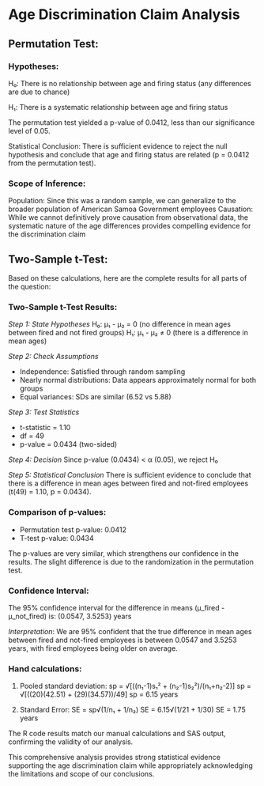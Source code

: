 # Age Discrimination Claim Analysis

## Permutation Test:

### Hypotheses:

H₀: There is no relationship between age and firing status (any differences are due to chance)

H₁: There is a systematic relationship between age and firing status

The permutation test yielded a p-value of 0.0412, less than our significance level of 0.05.

Statistical Conclusion: There is sufficient evidence to reject the null hypothesis and conclude that age and firing status are related (p = 0.0412 from the permutation test).

### Scope of Inference:

Population: Since this was a random sample, we can generalize to the broader population of American Samoa Government employees
Causation: While we cannot definitively prove causation from observational data, the systematic nature of the age differences provides compelling evidence for the discrimination claim

## Two-Sample t-Test:



Based on these calculations, here are the complete results for all parts of the question:

### Two-Sample t-Test Results:

*Step 1: State Hypotheses*
H₀: μ₁ - μ₂ = 0 (no difference in mean ages between fired and not fired groups)
H₁: μ₁ - μ₂ ≠ 0 (there is a difference in mean ages)

*Step 2: Check Assumptions*

- Independence: Satisfied through random sampling
- Nearly normal distributions: Data appears approximately normal for both groups
- Equal variances: SDs are similar (6.52 vs 5.88)

*Step 3: Test Statistics*

- t-statistic = 1.10
- df = 49
- p-value = 0.0434 (two-sided)

*Step 4: Decision*
Since p-value (0.0434) < α (0.05), we reject H₀

*Step 5: Statistical Conclusion*
There is sufficient evidence to conclude that there is a difference in mean ages between fired and not-fired employees (t(49) = 1.10, p = 0.0434).

### Comparison of p-values:

- Permutation test p-value: 0.0412
- T-test p-value: 0.0434

The p-values are very similar, which strengthens our confidence in the results. The slight difference is due to the randomization in the permutation test.

### Confidence Interval:
The 95% confidence interval for the difference in means (μ_fired - μ_not_fired) is:
(0.0547, 3.5253) years

*Interpretation*: We are 95% confident that the true difference in mean ages between fired and not-fired employees is between 0.0547 and 3.5253 years, with fired employees being older on average.

### Hand calculations:

1. Pooled standard deviation:
sp = √[((n₁-1)s₁² + (n₂-1)s₂²)/(n₁+n₂-2)]
sp = √[((20)(42.51) + (29)(34.57))/49]
sp = 6.15 years

2. Standard Error:
SE = sp√(1/n₁ + 1/n₂)
SE = 6.15√(1/21 + 1/30)
SE = 1.75 years

The R code results match our manual calculations and SAS output, confirming the validity of our analysis.

This comprehensive analysis provides strong statistical evidence supporting the age discrimination claim while appropriately acknowledging the limitations and scope of our conclusions.